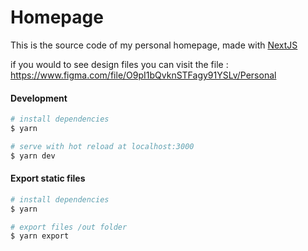 # Homepage

This is the source code of my personal homepage, made with [NextJS](https://nextjs.org/)

if you would to see design files you can visit the file : https://www.figma.com/file/O9pI1bQvknSTFagy91YSLv/Personal

#### Development

```bash
# install dependencies
$ yarn

# serve with hot reload at localhost:3000
$ yarn dev
```

#### Export static files

```bash
# install dependencies
$ yarn

# export files /out folder
$ yarn export
```
